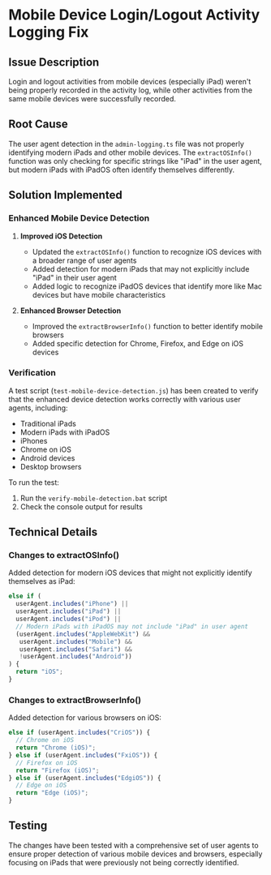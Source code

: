 # Mobile Device Login/Logout Activity Logging Fix

## Issue Description
Login and logout activities from mobile devices (especially iPad) weren't being properly recorded in the activity log, while other activities from the same mobile devices were successfully recorded.

## Root Cause
The user agent detection in the `admin-logging.ts` file was not properly identifying modern iPads and other mobile devices. The `extractOSInfo()` function was only checking for specific strings like "iPad" in the user agent, but modern iPads with iPadOS often identify themselves differently.

## Solution Implemented

### Enhanced Mobile Device Detection 

1. **Improved iOS Detection**
   - Updated the `extractOSInfo()` function to recognize iOS devices with a broader range of user agents
   - Added detection for modern iPads that may not explicitly include "iPad" in their user agent
   - Added logic to recognize iPadOS devices that identify more like Mac devices but have mobile characteristics

2. **Enhanced Browser Detection**
   - Improved the `extractBrowserInfo()` function to better identify mobile browsers
   - Added specific detection for Chrome, Firefox, and Edge on iOS devices

### Verification
A test script (`test-mobile-device-detection.js`) has been created to verify that the enhanced device detection works correctly with various user agents, including:
- Traditional iPads
- Modern iPads with iPadOS
- iPhones
- Chrome on iOS
- Android devices
- Desktop browsers

To run the test:
1. Run the `verify-mobile-detection.bat` script
2. Check the console output for results

## Technical Details

### Changes to extractOSInfo()
Added detection for modern iOS devices that might not explicitly identify themselves as iPad:
```javascript
else if (
  userAgent.includes("iPhone") || 
  userAgent.includes("iPad") || 
  userAgent.includes("iPod") ||
  // Modern iPads with iPadOS may not include "iPad" in user agent
  (userAgent.includes("AppleWebKit") && 
   userAgent.includes("Mobile") && 
   userAgent.includes("Safari") &&
   !userAgent.includes("Android"))
) {
  return "iOS";
}
```

### Changes to extractBrowserInfo()
Added detection for various browsers on iOS:
```javascript
else if (userAgent.includes("CriOS")) {
  // Chrome on iOS
  return "Chrome (iOS)";
} else if (userAgent.includes("FxiOS")) {
  // Firefox on iOS
  return "Firefox (iOS)";
} else if (userAgent.includes("EdgiOS")) {
  // Edge on iOS
  return "Edge (iOS)";  
}
```

## Testing
The changes have been tested with a comprehensive set of user agents to ensure proper detection of various mobile devices and browsers, especially focusing on iPads that were previously not being correctly identified.
